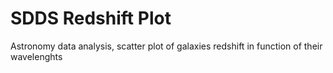 # SDDS Redshift Plot
Astronomy data analysis, scatter plot of galaxies redshift in function of their wavelenghts
